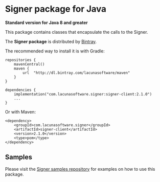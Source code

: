 Signer package for Java
====================================
**Standard version for Java 8 and greater**

This package contains classes that encapsulate the calls to the Signer.

The **Signer package** is distributed by [Bintray](https://bintray.com/lacunasoftware/maven/signer-client).

The recommended way to install it is with Gradle:
    
    repositories {
        mavenCentral()
        maven {
            url  "http://dl.bintray.com/lacunasoftware/maven"
        }
    }
    
    dependencies {
        implementation("com.lacunasoftware.signer:signer-client:2.1.0")
        ...
    }
        
Or with Maven:
         
    <dependency>
        <groupId>com.lacunasoftware.signer</groupId>
        <artifactId>signer-client</artifactId>
        <version>2.1.0</version>
        <type>pom</type>
    </dependency>
      
    
Samples
-------

Please visit the [Signer samples repository](https://github.com/LacunaSoftware/SignerSamples/tree/master/java)
for examples on how to use this package.
